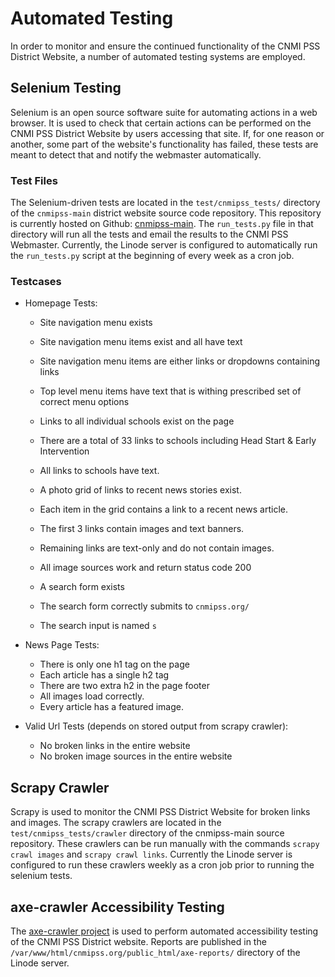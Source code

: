 # Automated Testing

In order to monitor and ensure the continued functionality of the CNMI PSS District Website, a number of automated testing systems are employed.

## Selenium Testing

Selenium is an open source software suite for automating actions in a web browser.  It is used to check that certain actions can be performed on the CNMI PSS District Website by users accessing that site.  If, for one reason or another, some part of the website's functionality has failed, these tests are meant to detect that and notify the webmaster automatically.

### Test Files

The Selenium-driven tests are located in the `test/cnmipss_tests/` directory of the `cnmipss-main` district website source code repository.  This repository is currently hosted on Github: [cnmipss-main](https://github.com/cnmipss-web/cnmi-pss-main).  The `run_tests.py` file in that directory will run all the tests and email the results to the CNMI PSS Webmaster.  Currently, the Linode server is configured to automatically run the `run_tests.py` script at the beginning of every week as a cron job.

### Testcases

* Homepage Tests:
    * Site navigation menu exists
    * Site navigation menu items exist and all have text
    * Site navigation menu items are either links or dropdowns containing links
    * Top level menu items have text that is withing prescribed set of correct menu options
    
    * Links to all individual schools exist on the page
    * There are a total of 33 links to schools including Head Start & Early Intervention
    * All links to schools have text.

    * A photo grid of links to recent news stories exist.
    * Each item in the grid contains a link to a recent news article.
    * The first 3 links contain images and text banners.
    * Remaining links are text-only and do not contain images.
    * All image sources work and return status code 200

    * A search form exists
    * The search form correctly submits to `cnmipss.org/`
    * The search input is named `s`

* News Page Tests:
    * There is only one h1 tag on the page
    * Each article has a single h2 tag
    * There are two extra h2 in the page footer
    * All images load correctly.
    * Every article has a featured image.

* Valid Url Tests (depends on stored output from scrapy crawler):
    * No broken links in the entire website
    * No broken image sources in the entire website

## Scrapy Crawler

Scrapy is used to monitor the CNMI PSS District Website for broken links and images.  The scrapy crawlers are located in the `test/cnmipss_tests/crawler` directory of the cnmipss-main source repository.  These crawlers can be run manually with the commands `scrapy crawl images` and `scrapy crawl links`.  Currently the Linode server is configured to run these crawlers weekly as a cron job prior to running the selenium tests.

## axe-crawler Accessibility Testing

The [axe-crawler project](https://github.com/tjscollins/axe-crawler) is used to perform automated accessibility testing of the CNMI PSS District website.  Reports are published in the `/var/www/html/cnmipss.org/public_html/axe-reports/` directory of the Linode server.
